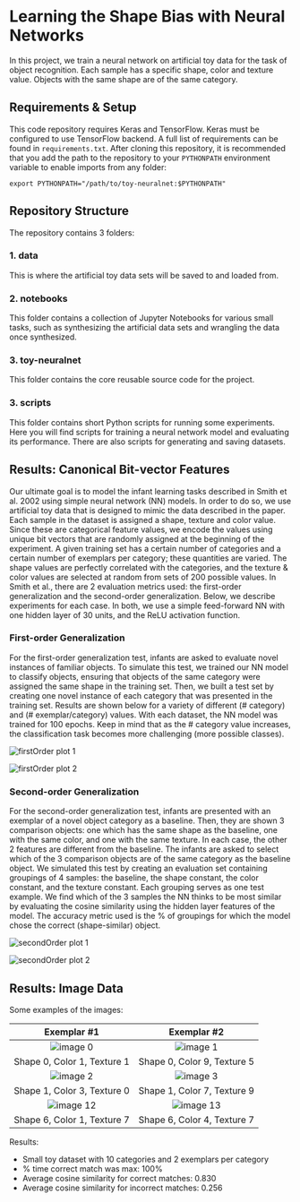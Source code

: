 # Learning the Shape Bias with Neural Networks

In this project, we train a neural network on artificial toy data for the task
of object recognition. Each sample has a specific shape, color and texture
value. Objects with the same shape are of the same category.

## Requirements & Setup
This code repository requires Keras and TensorFlow. Keras must be
configured to use TensorFlow backend. A full list of requirements can be found
in `requirements.txt`. After cloning this repository, it is recommended that
you add the path to the repository to your `PYTHONPATH` environment variable
to enable imports from any folder:

    export PYTHONPATH="/path/to/toy-neuralnet:$PYTHONPATH"


## Repository Structure
The repository contains 3 folders:

### 1. data
This is where the artificial toy data sets will be saved to and loaded from.

### 2. notebooks
This folder contains a collection of Jupyter Notebooks for various small tasks,
such as synthesizing the artificial data sets and wrangling the data once
synthesized.

### 3. toy-neuralnet
This folder contains the core reusable source code for the project.

### 3. scripts
This folder contains short Python scripts for running some experiments. Here
you will find scripts for training a neural network model and evaluating its
performance. There are also scripts for generating and saving datasets.


## Results: Canonical Bit-vector Features
Our ultimate goal is to model the infant learning tasks described in Smith
et al. 2002 using simple neural network (NN) models. In order to do so, we use
artificial toy data that is designed to mimic the data described in the paper.
Each sample in the dataset is assigned a shape, texture and color value. Since
these are categorical feature values, we encode the values using unique bit
vectors that are randomly assigned at the beginning of the experiment. A given
training set has a certain number of categories and a certain number of exemplars
per category; these quantities are varied. The shape values are perfectly
correlated with the categories, and the texture & color values are selected at
random from sets of 200 possible values. In Smith et al., there are 2 evaluation
metrics used: the first-order generalization and the second-order
generalization. Below, we describe experiments for each case. In both, we use a
simple feed-forward NN with one hidden layer of 30 units, and the
ReLU activation function.

### First-order Generalization
For the first-order generalization test, infants are asked to evaluate novel
instances of familiar objects. To simulate this test, we trained our NN model
to classify objects, ensuring that objects of the same category were assigned
the same shape in the training set. Then, we built a test set by creating one
novel instance of each category that was presented in the training set. Results
are shown below for a variety of different (# category) and (# exemplar/category)
values. With each dataset, the NN model was trained for 100 epochs. Keep in mind
that as the # category value increases, the classification task becomes more
challenging (more possible classes).

![firstOrder plot 1](https://github.com/rfeinman/toy-neuralnet/blob/master/results/plot_firstOrder1.png)

![firstOrder plot 2](https://github.com/rfeinman/toy-neuralnet/blob/master/results/plot_firstOrder2.png)

### Second-order Generalization
For the second-order generalization test, infants are presented with an exemplar
of a novel object category as a baseline. Then, they are shown 3 comparison objects:
one which has the same shape as the baseline, one with the same color, and one
with the same texture. In each case, the other 2 features are different from
the baseline. The infants are asked to select which of the 3 comparison objects
are of the same category as the baseline object. We simulated this test by
creating an evaluation set containing groupings of 4 samples: the baseline,
the shape constant, the color constant, and the texture constant. Each grouping
serves as one test example. We find which of the 3 samples the NN thinks to be
most similar by evaluating the cosine similarity using the hidden layer features
of the model. The accuracy metric used is the % of groupings for which the
model chose the correct (shape-similar) object.

![secondOrder plot 1](https://github.com/rfeinman/toy-neuralnet/blob/master/results/plot_secondOrder1.png)

![secondOrder plot 2](https://github.com/rfeinman/toy-neuralnet/blob/master/results/plot_secondOrder2.png)


## Results: Image Data

Some examples of the images:

Exemplar #1                |  Exemplar #2
:-------------------------:|:-------------------------:
![image 0](https://github.com/rfeinman/toy-neuralnet/blob/master/data/image_dataset/img0000.png) | ![image 1](https://github.com/rfeinman/toy-neuralnet/blob/master/data/image_dataset/img0001.png)
Shape 0, Color 1, Texture 1 | Shape 0, Color 9, Texture 5
![image 2](https://github.com/rfeinman/toy-neuralnet/blob/master/data/image_dataset/img0002.png) | ![image 3](https://github.com/rfeinman/toy-neuralnet/blob/master/data/image_dataset/img0003.png)
Shape 1, Color 3, Texture 0 | Shape 1, Color 7, Texture 9
![image 12](https://github.com/rfeinman/toy-neuralnet/blob/master/data/image_dataset/img0012.png) | ![image 13](https://github.com/rfeinman/toy-neuralnet/blob/master/data/image_dataset/img0013.png)
Shape 6, Color 1, Texture 7 | Shape 6, Color 4, Texture 7

Results:
* Small toy dataset with 10 categories and 2 exemplars per category
* % time correct match was max: 100%
* Average cosine similarity for correct matches: 0.830
* Average cosine similarity for incorrect matches: 0.256